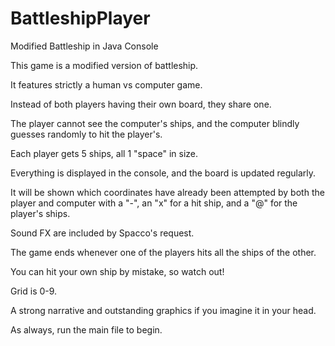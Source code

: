 # BattleshipPlayer
Modified Battleship in Java Console

This game is a modified version of battleship.

It features strictly a human vs computer game.

Instead of both players having their own board, they share one.

The player cannot see the computer's ships, and the computer blindly guesses randomly to hit the player's.

Each player gets 5 ships, all 1 "space" in size.

Everything is displayed in the console, and the board is updated regularly.

It will be shown which coordinates have already been attempted by both the player and computer with a "-", an "x" for a hit ship, and a "@" for the player's ships.

Sound FX are included by Spacco's request.

The game ends whenever one of the players hits all the ships of the other.

You can hit your own ship by mistake, so watch out!

Grid is 0-9.

A strong narrative and outstanding graphics if you imagine it in your head.

As always, run the main file to begin.
